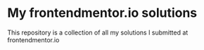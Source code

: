 # My frontendmentor.io solutions
This repository is a collection of all my solutions I submitted at frontendmentor.io
